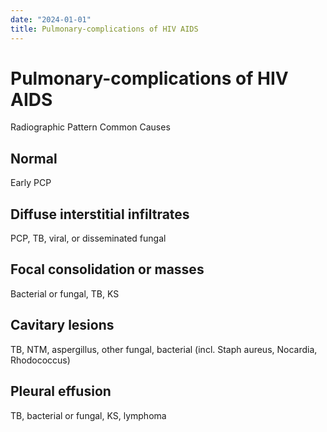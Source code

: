 ```yaml
---
date: "2024-01-01"
title: Pulmonary-complications of HIV AIDS
---
```


# Pulmonary-complications of HIV AIDS
Radiographic Pattern Common Causes
## Normal
Early PCP
## Diffuse interstitial infiltrates
PCP, TB, viral, or disseminated fungal
## Focal consolidation or masses
Bacterial or fungal, TB, KS
## Cavitary lesions
TB, NTM, aspergillus, other fungal, bacterial (incl. Staph aureus, Nocardia, Rhodococcus)
## Pleural effusion
TB, bacterial or fungal, KS, lymphoma
